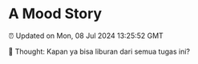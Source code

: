 # A Mood Story

⏰ Updated on Mon, 08 Jul 2024 13:25:52 GMT

💭 Thought: Kapan ya bisa liburan dari semua tugas ini?


